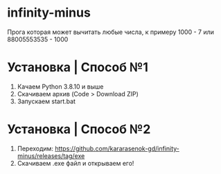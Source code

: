 # infinity-minus
Прога которая может вычитать любые числа, к примеру 1000 - 7 или 88005553535 - 1000

# Установка | Способ №1
1. Качаем Python 3.8.10 и выше
2. Скачиваем архив (Code > Download ZIP)
3. Запускаем start.bat

# Установка | Способ №2
1. Переходим: https://github.com/kararasenok-gd/infinity-minus/releases/tag/exe
2. Скачиваем .exe файл и открываем его!
